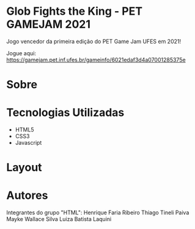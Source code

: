 # Glob Fights the King - PET GAMEJAM 2021
Jogo vencedor da primeira edição do PET Game Jam UFES em 2021!

Jogue aqui: https://gamejam.pet.inf.ufes.br/gameinfo/6021edaf3d4a07001285375e

# Sobre

# Tecnologias Utilizadas
- HTML5
- CSS3
- Javascript

# Layout

# Autores
Integrantes do grupo "HTML":
Henrique Faria Ribeiro 
Thiago Tineli Paiva
Mayke Wallace Silva
Luiza Batista Laquini
